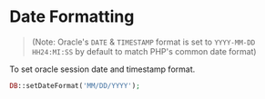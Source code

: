 # Date Formatting
> (Note: Oracle's `DATE` & `TIMESTAMP` format is set to `YYYY-MM-DD HH24:MI:SS` by default to match PHP's common date format)

To set oracle session date and timestamp format.

```php
DB::setDateFormat('MM/DD/YYYY');
```